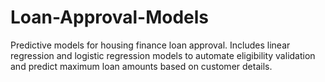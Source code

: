 # Loan-Approval-Models
Predictive models for housing finance loan approval. Includes linear regression and logistic regression models to automate eligibility validation and predict maximum loan amounts based on customer details.
